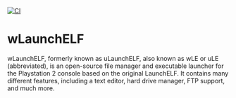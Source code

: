 [![CI](https://github.com/ps2homebrew/wLaunchELF/workflows/CI/badge.svg)](https://github.com/ps2homebrew/wLaunchELF/actions?query=workflow%3ACI)

# wLaunchELF

wLaunchELF, formerly known as uLaunchELF, also known as wLE or uLE (abbreviated), is an open-source file manager and executable launcher for the Playstation 2 console based on the original LaunchELF. It contains many different features, including a text editor, hard drive manager, FTP support, and much more.
